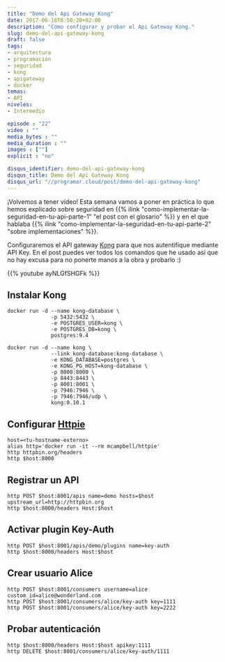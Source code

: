 ```yaml
---
title: "Demo del Api Gateway Kong"
date: 2017-06-16T8:50:20+02:00
description: "Cómo configurar y probar el Api Gateway Kong."
slug: demo-del-api-gateway-kong
draft: false
tags:
- arquitectura
- programación
- seguridad
- kong
- apigateway
- docker
temas:
- API
niveles:
- Intermedio

episode : "22"
video : ""
media_bytes : ""
media_duration : ""
images : [""]
explicit : "no"

disqus_identifier: demo-del-api-gateway-kong
disqus_title: Demo del Api Gateway Kong
disqus_url: "//programar.cloud/post/demo-del-api-gateway-kong"
---      
```


¡Volvemos a tener vídeo! Esta semana vamos a poner en práctica lo que hemos explicado sobre seguridad en {{% ilink "como-implementar-la-seguridad-en-tu-api-parte-1" "el post con el glosario" %}} y en el que hablaba {{% ilink "como-implementar-la-seguridad-en-tu-api-parte-2" "sobre implementaciones" %}}.

Configuraremos el API gateway [Kong](https://getkong.org/) para que nos autentifique mediante API Key. En el post puedes ver todos los comandos que he usado así que no hay excusa para no ponerte manos a la obra y probarlo :)

{{% youtube ayNLGfSHGFk %}}

<!--more-->

<!--host=$(ifconfig | awk '/inet addr/ {gsub("addr:", "", $2); print $2}' | head -n1)-->

## Instalar Kong

```
docker run -d --name kong-database \
              -p 5432:5432 \
              -e POSTGRES_USER=kong \
              -e POSTGRES_DB=kong \
              postgres:9.4

docker run -d --name kong \
              --link kong-database:kong-database \
              -e KONG_DATABASE=postgres \
              -e KONG_PG_HOST=kong-database \
              -p 8000:8000 \
              -p 8443:8443 \
              -p 8001:8001 \
              -p 7946:7946 \
              -p 7946:7946/udp \
              kong:0.10.1
```

## Configurar [Httpie](https://httpie.org/)

```
host=<tu-hostname-externo>
alias http='docker run -it --rm mcampbell/httpie'
http httpbin.org/headers
http $host:8000
```

## Registrar un API

```
http POST $host:8001/apis name=demo hosts=$host upstream_url=http://httpbin.org
http $host:8000/headers Host:$host
```

## Activar plugin Key-Auth

```
http POST $host:8001/apis/demo/plugins name=key-auth
http $host:8000/headers Host:$host
```

## Crear usuario Alice

```
http POST $host:8001/consumers username=alice custom_id=alice@wonderland.com
http POST $host:8001/consumers/alice/key-auth key=1111
http POST $host:8001/consumers/alice/key-auth key=2222
```

## Probar autenticación

```
http $host:8000/headers Host:$host apikey:1111
http DELETE $host:8001/consumers/alice/key-auth/1111
```
